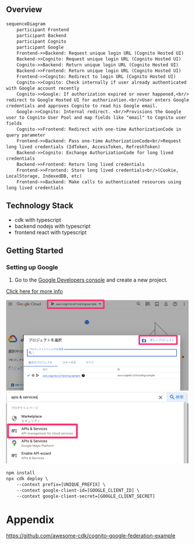 ## Overview

```mermaid
sequenceDiagram
    participant Frontend
    participant Backend
    participant Cognito
    participant Google
    Frontend->>Backend: Request unique login URL (Cognito Hosted UI)
    Backend->>Cognito: Request unique login URL (Cognito Hosted UI)
    Cognito->>Backend: Return unique login URL (Cognito Hosted UI)
    Backend->>Frontend: Return unique login URL (Cognito Hosted UI)
    Frontend->>Cognito: Redirect to login URL (Cognito Hosted UI)
    Cognito->>Cognito: Check internally if user already authenticated with Google account recently
    Cognito->>Google: If authorization expired or never happened,<br/> redirect to Google Hosted UI for authorization.<br/>User enters Google credentials and approves Cognito to read his Google email.
    Google->>Cognito: Internal redirect. <br/>Provisions the Google user to Cognito User Pool and map fields like "email" to Cognito user fields
    Cognito->>Frontend: Redirect with one-time AuthorizationCode in query parameter
    Frontend->>Backend: Pass one-time AuthorizationCode<br/>Request long lived credentials (IdToken, AccessToken, RefreshToken)
    Backend->>Cognito: Exchange AuthorizationCode for long lived credentials
    Backend->>Frontend: Return long lived credentials
    Frontend->>Frontend: Store long lived credentials<br/>(Cookie, LocalStorage, IndexedDB, etc)
    Frontend->>Backend: Make calls to authenticated resources using long lived credentials
```

## Technology Stack

- cdk with typescript
- backend nodejs with typescript
- frontend react with typescript

## Getting Started

### Setting up Google

1. Go to the [Google Developers console](https://console.cloud.google.com/) and create a new project.

[Click here for more info](https://docs.aws.amazon.com/cognito/latest/developerguide/google.html#set-up-google-1.javascript)

<img src="./readme-docs/images/gcp-project.png" width="500px">
<img src="./readme-docs/images/api-and-services.png" width="500px">

```
npm install
npx cdk deploy \
    --context prefix=[UNIQUE_PREFIX] \
    --context google-client-id=[GOOGLE_CLIENT_ID] \
    --context google-client-secret=[GOOGLE_CLIENT_SECRET]
```

# Appendix

https://github.com/awesome-cdk/cognito-google-federation-example
